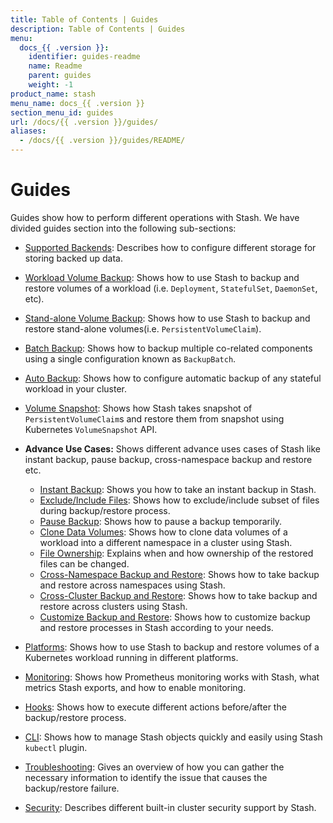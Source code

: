 ```yaml
---
title: Table of Contents | Guides
description: Table of Contents | Guides
menu:
  docs_{{ .version }}:
    identifier: guides-readme
    name: Readme
    parent: guides
    weight: -1
product_name: stash
menu_name: docs_{{ .version }}
section_menu_id: guides
url: /docs/{{ .version }}/guides/
aliases:
  - /docs/{{ .version }}/guides/README/
---
```


# Guides

Guides show how to perform different operations with Stash. We have divided guides section into the following sub-sections:

- [Supported Backends](/docs/guides/backends/overview.md): Describes how to configure different storage for storing backed up data.
- [Workload Volume Backup](/docs/guides/workloads/overview.md): Shows how to use Stash to backup and restore volumes of a workload (i.e. `Deployment`, `StatefulSet`, `DaemonSet`, etc).
- [Stand-alone Volume Backup](/docs/guides/volumes/overview.md): Shows how to use Stash to backup and restore stand-alone volumes(i.e. `PersistentVolumeClaim`).
- [Batch Backup](/docs/guides/batch-backup/overview.md): Shows how to backup multiple co-related components using a single configuration known as `BackupBatch`.
- [Auto Backup](/docs/guides/auto-backup/overview.md): Shows how to configure automatic backup of any stateful workload in your cluster.
- [Volume Snapshot](/docs/guides/volumesnapshot/overview.md): Shows how Stash takes snapshot of `PersistentVolumeClaim`s and restore them from snapshot using Kubernetes `VolumeSnapshot` API.

- **Advance Use Cases:**
Shows different advance uses cases of Stash like instant backup, pause backup, cross-namespace backup and restore etc.

  - [Instant Backup](/docs/guides/advanced-use-case/instant-backup.md): Shows you how to take an instant backup in Stash.
  - [Exclude/Include Files](/docs/guides/advanced-use-case/exclude-include-files/index.md): Shows how to exclude/include subset of files during backup/restore process.
  - [Pause Backup](/docs/guides/advanced-use-case/pause-backup.md): Shows how to pause a backup temporarily.
  - [Clone Data Volumes](/docs/guides/advanced-use-case/clone-pvc.md): Shows how to clone data volumes of a workload into a different namespace in a cluster using Stash.
  - [File Ownership](/docs/guides/advanced-use-case/ownership.md): Explains when and how ownership of the restored files can be changed.
  - [Cross-Namespace Backup and Restore](/docs/guides/advanced-use-case/cross-namespace-backup/index.md): Shows how to take backup and restore across namespaces using Stash.
  - [Cross-Cluster Backup and Restore](/docs/guides/advanced-use-case/cross-cluster-backup/index.md): Shows how to take backup and restore across clusters using Stash.
  - [Customize Backup and Restore](/docs/guides/advanced-use-case/customize-backup-restore/index.md): Shows how to customize backup and restore processes in Stash according to your needs.
- [Platforms](/docs/guides/platforms/eks.md): Shows how to use Stash to backup and restore volumes of a Kubernetes workload running in different platforms.
- [Monitoring](/docs/guides/monitoring/overview/index.md): Shows how Prometheus monitoring works with Stash, what metrics Stash exports, and how to enable monitoring.
- [Hooks](/docs/guides/hooks/overview.md): Shows how to execute different actions before/after the backup/restore process.
- [CLI](/docs/guides/cli/cli.md): Shows how to manage Stash objects quickly and easily using Stash `kubectl` plugin.
- [Troubleshooting](/docs/guides/troubleshooting/how-to-troubleshooot/index.md): Gives an overview of how you can gather the necessary information to identify the issue that causes the backup/restore failure.
- [Security](/docs/guides/security/rbac.md): Describes different built-in cluster security support by Stash.
